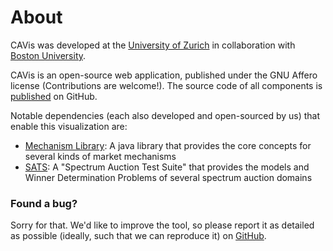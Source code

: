 # About

CAVis was developed at the [University of Zurich](https://www.uzh.ch/) in collaboration with [Boston University](https://www.bu.edu/).

CAVis is an open-source web application, published under the GNU Affero license (Contributions are welcome!).
The source code of all components is [published](https://github.com/marketdesignresearch/) on GitHub.

Notable dependencies (each also developed and open-sourced by us) that enable this visualization are:

- [Mechanism Library](https://github.com/marketdesignresearch/mechlib/): A java library that provides the core concepts for several kinds of market mechanisms
- [SATS](http://spectrumauctions.org/): A "Spectrum Auction Test Suite" that provides the models and Winner Determination Problems of several spectrum auction domains

### Found a bug?

Sorry for that. We'd like to improve the tool, so please report it as detailed as possible (ideally, such that we can reproduce it) on [GitHub](https://github.com/marketdesignresearch/cavis-docs/issues/new).
